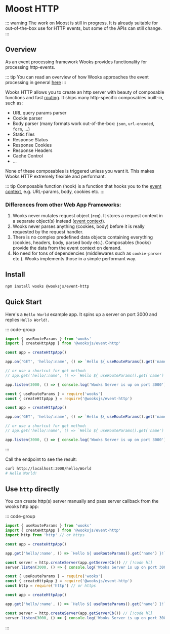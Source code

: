 # Moost HTTP 

::: warning
The work on Moost is still in progress. It is already suitable for
out-of-the-box use for HTTP events, but some of the APIs can still change.
:::

## Overview

As an event processing framework Wooks provides functionality for processing http-events.

::: tip
You can read an overview of how Wooks approaches the event processing in general [here](../#overview)
:::

Wooks HTTP allows you to create an http server with beauty of composable functions and fast [routing](../#event-routing).
It ships many http-specific composables built-in, such as:

- URL query params parser
- Cookie parser
- Body parser (many formats work out-of-the-box: `json`, `url-encoded`, `form`, ...)
- Static files
- Response Status
- Response Cookies
- Response Headers
- Cache Control
- ...

None of these composables is triggered unless you want it. This makes Wooks HTTP extremely flexible and performant.

::: tip
Composable function (hook) is a function that hooks you to the [event context](../#event-context), e.g. URL-params, body, cookies etc.
:::

### Differences from other Web App Frameworks:

1. Wooks never mutates request object (`req`). It stores a request context in a separate object(s) instead ([event context](../#event-context)).
2. Wooks never parses anything (cookies, body) before it is really requested by the request handler.
3. There is no complex predefined data objects containing everything (cookies, headers, body, parsed body etc.). Composables (hooks) provide the data from the event context on demand.
4. No need for tons of dependencies (middlewares such as `cookie-parser` etc.). Wooks implements those in a simple performant way.

## Install

```bash
npm install wooks @wooksjs/event-http
```

## Quick Start

Here's a `Hello World` example app. It spins up a server on port 3000 and replies `Hello World!`.

::: code-group

```js [ESM]
import { useRouteParams } from 'wooks'
import { createHttpApp } from '@wooksjs/event-http'

const app = createHttpApp()

app.on('GET', 'hello/:name', () => `Hello ${ useRouteParams().get('name') }!`)

// or use a shortcut for get method:
// app.get('hello/:name', () => `Hello ${ useRouteParams().get('name') }!`)

app.listen(3000, () => { console.log('Wooks Server is up on port 3000') })
```

```js [CommonJS]
const { useRouteParams } = require('wooks')
const { createHttpApp } = require('@wooksjs/event-http')

const app = createHttpApp()

app.on('GET', 'hello/:name', () => `Hello ${ useRouteParams().get('name') }!`)

// or use a shortcut for get method:
// app.get('hello/:name', () => `Hello ${ useRouteParams().get('name') }!`)

app.listen(3000, () => { console.log('Wooks Server is up on port 3000') })
```

:::

Call the endpoint to see the result:
```bash
curl http://localhost:3000/hello/World
# Hello World!
```


## Use `http` directly

You can create http(s) server manually and pass server callback from the wooks http app:

::: code-group
```js [ESM]
import { useRouteParams } from 'wooks'
import { createHttpApp } from '@wooksjs/event-http'
import http from 'http' // or https

const app = createHttpApp()

app.get('hello/:name', () => `Hello ${ useRouteParams().get('name') }!`)

const server = http.createServer(app.getServerCb()) // [!code hl]
server.listen(3000, () => { console.log('Wooks Server is up on port 3000') }) // [!code hl]
```
```js [CommonJS]
const { useRouteParams } = require('wooks')
const { createHttpApp } = require('@wooksjs/event-http')
const http = require('http') // or https

const app = createHttpApp()

app.get('hello/:name', () => `Hello ${ useRouteParams().get('name') }!`)

const server = http.createServer(app.getServerCb()) // [!code hl]
server.listen(3000, () => { console.log('Wooks Server is up on port 3000') }) // [!code hl]
```
:::